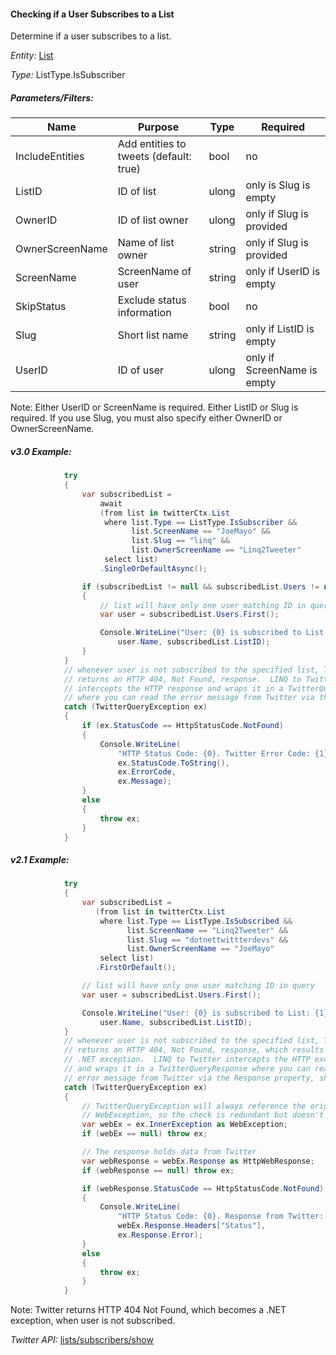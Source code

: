 #### Checking if a User Subscribes to a List

Determine if a user subscribes to a list.

*Entity:* [List](../LINQ-to-Twitter-Entities/List-Entity.md)

*Type:* ListType.IsSubscriber

##### Parameters/Filters:

| Name | Purpose | Type | Required |
|------|---------|------|----------|
| IncludeEntities | Add entities to tweets (default: true) | bool | no |
| ListID | ID of list | ulong | only is Slug is empty |
| OwnerID | ID of list owner | ulong | only if Slug is provided |
| OwnerScreenName | Name of list owner | string | only if Slug is provided |
| ScreenName | ScreenName of user | string | only if UserID is empty |
| SkipStatus | Exclude status information | bool | no |
| Slug | Short list name | string | only if ListID is empty |
| UserID | ID of user | ulong | only if ScreenName is empty |

Note: Either UserID or ScreenName is required. Either ListID or Slug is required. If you use Slug, you must also specify either OwnerID or OwnerScreenName. 

##### v3.0 Example:

```c#
            try
            {
                var subscribedList =
                    await
                    (from list in twitterCtx.List
                     where list.Type == ListType.IsSubscriber &&
                           list.ScreenName == "JoeMayo" &&
                           list.Slug == "linq" &&
                           list.OwnerScreenName == "Linq2Tweeter"
                     select list)
                    .SingleOrDefaultAsync();

                if (subscribedList != null && subscribedList.Users != null)
                {
                    // list will have only one user matching ID in query
                    var user = subscribedList.Users.First();

                    Console.WriteLine("User: {0} is subscribed to List: {1}",
                        user.Name, subscribedList.ListID); 
                }
            }
            // whenever user is not subscribed to the specified list, Twitter
            // returns an HTTP 404, Not Found, response.  LINQ to Twitter 
            // intercepts the HTTP response and wraps it in a TwitterQueryException 
            // where you can read the error message from Twitter via the Message property.
            catch (TwitterQueryException ex)
            {
                if (ex.StatusCode == HttpStatusCode.NotFound)
                {
                    Console.WriteLine(
                        "HTTP Status Code: {0}. Twitter Error Code: {1}, Twitter Message: {2}",
                        ex.StatusCode.ToString(),
                        ex.ErrorCode,
                        ex.Message);
                }
                else
                {
                    throw ex;
                }
            }
```

##### v2.1 Example:

```c#
            try
            {
                var subscribedList =
                   (from list in twitterCtx.List
                    where list.Type == ListType.IsSubscribed &&
                          list.ScreenName == "Linq2Tweeter" &&
                          list.Slug == "dotnettwittterdevs" &&
                          list.OwnerScreenName == "JoeMayo"
                    select list)
                   .FirstOrDefault();

                // list will have only one user matching ID in query
                var user = subscribedList.Users.First();

                Console.WriteLine("User: {0} is subscribed to List: {1}",
                    user.Name, subscribedList.ListID);
            }
            // whenever user is not subscribed to the specified list, Twitter
            // returns an HTTP 404, Not Found, response, which results in a
            // .NET exception.  LINQ to Twitter intercepts the HTTP exception
            // and wraps it in a TwitterQueryResponse where you can read the
            // error message from Twitter via the Response property, shown below.
            catch (TwitterQueryException ex)
            {
                // TwitterQueryException will always reference the original
                // WebException, so the check is redundant but doesn't hurt
                var webEx = ex.InnerException as WebException;
                if (webEx == null) throw ex;

                // The response holds data from Twitter
                var webResponse = webEx.Response as HttpWebResponse;
                if (webResponse == null) throw ex;

                if (webResponse.StatusCode == HttpStatusCode.NotFound)
                {
                    Console.WriteLine(
                        "HTTP Status Code: {0}. Response from Twitter: {1}",
                        webEx.Response.Headers["Status"],
                        ex.Response.Error);
                }
                else
                {
                    throw ex;
                }
            }
```

Note: Twitter returns HTTP 404 Not Found, which becomes a .NET exception, when user is not subscribed.

*Twitter API:* [lists/subscribers/show](https://developer.twitter.com/en/docs/accounts-and-users/create-manage-lists/api-reference/get-lists-subscribers-show)